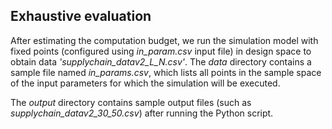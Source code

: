 ## Exhaustive evaluation 

After estimating the computation budget, we run the simulation model with fixed points (configured using *in_param.csv* input file) in design space to obtain data *'supplychain_datav2_L_N.csv'*. 
The *data* directory contains a sample file named _in_params.csv_, which lists all points in the sample space of the input parameters for which the simulation will be executed.

The *output* directory contains sample output files (such as _supplychain_datav2_30_50.csv_) after running the Python script.